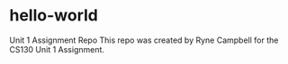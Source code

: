 # hello-world
Unit 1 Assignment Repo
This repo was created by Ryne Campbell for the CS130 Unit 1 Assignment.
